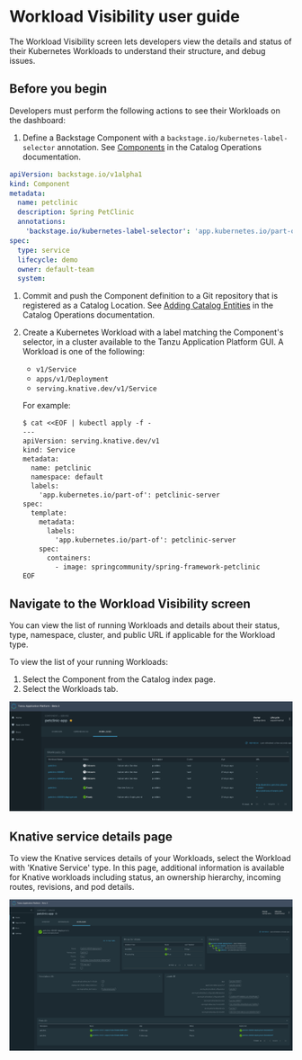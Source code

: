 # Workload Visibility user guide

The Workload Visibility screen lets developers view the details and status of their Kubernetes
Workloads to understand their structure, and debug issues.

## Before you begin

Developers must perform the following actions to see their Workloads on the dashboard:

1. Define a Backstage Component with a `backstage.io/kubernetes-label-selector` annotation. See
  [Components](../catalog/catalog-operations.md#components) in the Catalog Operations documentation.
  ```yaml
  apiVersion: backstage.io/v1alpha1
  kind: Component
  metadata:
    name: petclinic
    description: Spring PetClinic
    annotations:
      'backstage.io/kubernetes-label-selector': 'app.kubernetes.io/part-of=petclinic-server'
  spec:
    type: service
    lifecycle: demo
    owner: default-team
    system:
  ```

1. Commit and push the Component definition to a Git repository that is registered as a Catalog Location. See [Adding
  Catalog Entities](../catalog/catalog-operations.md#adding-catalog-entities) in the Catalog Operations documentation.
2. Create a Kubernetes Workload with a label matching the Component's selector, in a cluster
available to the Tanzu Application Platform GUI. A Workload is one of the following:

    - `v1/Service`
    - `apps/v1/Deployment`
    - `serving.knative.dev/v1/Service`

    For example:

    ```console
    $ cat <<EOF | kubectl apply -f -
    ---
    apiVersion: serving.knative.dev/v1
    kind: Service
    metadata:
      name: petclinic
      namespace: default
      labels:
        'app.kubernetes.io/part-of': petclinic-server
    spec:
      template:
        metadata:
          labels:
            'app.kubernetes.io/part-of': petclinic-server
        spec:
          containers:
            - image: springcommunity/spring-framework-petclinic
    EOF
    ```

## Navigate to the Workload Visibility screen

You can view the list of running Workloads and details about their status, type, namespace, cluster, and public URL if
applicable for the Workload type.

To view the list of your running Workloads:

1. Select the Component from the Catalog index page.
1. Select the Workloads tab.

![Workload index table](./images/workload-visibility-workloads.png)

## Knative service details page

To view the Knative services details of your Workloads, select the Workload with 'Knative Service' type.
In this page, additional information is available for Knative workloads including status, an ownership hierarchy,
incoming routes, revisions, and pod details.


![Resource detail page](./images/workload-visibility-resource-detail.png)
